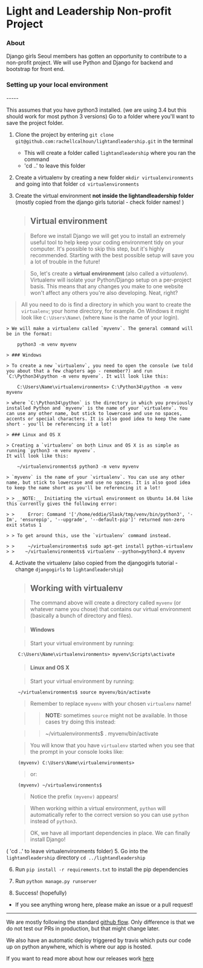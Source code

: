 <h1>Light and Leadership Non-profit Project</h1>

<h3>About</h3>
<p>Django girls Seoul members has gotten an opportunity to contribute to a non-profit project. We will use Python and Django for backend and bootstrap for front end.</h3>

<h3>Setting up your local environment</h3>
-----

This assumes that you have python3 installed. (we are using 3.4 but this should work for most python 3 versions)
Go to a folder where you'll want to save the project folder. 
1. Clone the project by entering `git clone git@github.com:rachellcalhoun/lightandleadership.git` in the terminal
    - This will create a folder called `lightandleadership` where you ran the command
    - 'cd ..' to leave this folder

2. Create a virtualenv by creating a new folder `mkdir virtualenvironments` and going into that folder `cd virtualenvironments` 

3. Create the virtual environment <strong> not inside the lightandleadership folder</strong> (mostly copied from the django girls tutorial - check folder names! )
    > ## Virtual environment

    > Before we install Django we will get you to install an extremely useful tool to help keep your coding environment tidy on your computer. It's possible to skip this step, but it's highly recommended. Starting with the best possible setup will save you a lot of trouble in the future!

    > So, let's create a **virtual environment** (also called a *virtualenv*). Virtualenv will isolate your Python/Django setup on a per-project basis. This means that any changes you make to one website won't affect any others you're also developing. Neat, right?
> All you need to do is find a directory in which you want to create the `virtualenv`; your home directory, for example. On Windows it might look like `C:\Users\Name\` (where `Name` is the name of your login).

    > We will make a virtualenv called `myvenv`. The general command will be in the format:

        python3 -m venv myvenv

    > ### Windows

    > To create a new `virtualenv`, you need to open the console (we told you about that a few chapters ago - remember?) and run `C:\Python34\python -m venv myvenv`. It will look like this:

        C:\Users\Name\virtualenvironments> C:\Python34\python -m venv myvenv

    > where `C:\Python34\python` is the directory in which you previously installed Python and `myvenv` is the name of your `virtualenv`. You can use any other name, but stick to lowercase and use no spaces, accents or special characters. It is also good idea to keep the name short - you'll be referencing it a lot!

    > ### Linux and OS X

    > Creating a `virtualenv` on both Linux and OS X is as simple as running `python3 -m venv myvenv`.
    It will look like this:

        ~/virtualenvironments$ python3 -m venv myvenv

    > `myvenv` is the name of your `virtualenv`. You can use any other name, but stick to lowercase and use no spaces. It is also good idea to keep the name short as you'll be referencing it a lot!

    > > __NOTE:__ Initiating the virtual environment on Ubuntu 14.04 like this currently gives the following error:

    > >     Error: Command '['/home/eddie/Slask/tmp/venv/bin/python3', '-Im', 'ensurepip', '--upgrade', '--default-pip']' returned non-zero exit status 1

    > > To get around this, use the `virtualenv` command instead.

    > >     ~/virtualenvironments$ sudo apt-get install python-virtualenv
    > >    ~/virtualenvironments$ virtualenv --python=python3.4 myvenv

4. Activate the virtualenv (also copied from the djangogirls tutorial - change `djangogirls` to `lightandleadership`)
    > ## Working with virtualenv

    > The command above will create a directory called `myvenv` (or whatever name you chose) that contains our virtual environment (basically a bunch of directory and files). 

    > #### Windows 

    > Start your virtual environment by running:

        C:\Users\Name\virtualenvironments> myvenv\Scripts\activate

    > #### Linux and OS X 

    > Start your virtual environment by running:

        ~/virtualenvironments$ source myvenv/bin/activate

    > Remember to replace `myvenv` with your chosen `virtualenv` name!

    > > __NOTE:__ sometimes `source` might not be available. In those cases try doing this instead:

    > >    ~/virtualenvironments$ . myvenv/bin/activate

    > You will know that you have `virtualenv` started when you see that the prompt in your console looks like:

        (myvenv) C:\Users\Name\virtualenvironments>

    > or:

        (myvenv) ~/virtualenvironments$

    > Notice the prefix `(myvenv)` appears!

    > When working within a virtual environment, `python` will automatically refer to the correct version so you can use `python` instead of `python3`.

    > OK, we have all important dependencies in place. We can finally install Django!
    
( 'cd ..' to leave virtualenvironments folder) 
5. Go into the `lightandleadership` directory `cd ../lightandleadership`

6. Run `pip install -r requirements.txt` to install the pip dependencies

7. Run `python manage.py runserver`

8. Success! (hopefully)

* If you see anything wrong here, please make an issue or a pull request!



---

We are mostly following the standard [github flow](https://guides.github.com/introduction/flow/). Only difference is that we do not test our PRs in production, but that might change later.

We also have an automatic deploy triggered by travis which puts our code up on python anywhere, which is where our app is hosted.

If you want to read more about how our releases work [here](releases.md)
